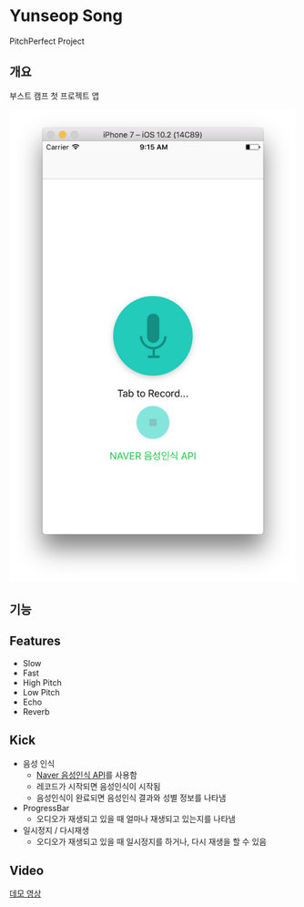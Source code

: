 # Yunseop Song

PitchPerfect Project

## 개요

부스트 캠프 첫 프로젝트 앱

![](./static/image_01.png)

## 기능

## Features

- Slow
- Fast
- High Pitch
- Low Pitch
- Echo
- Reverb

## Kick

- 음성 인식
  - [Naver 음성인식 API](https://developers.naver.com/products/vrecog)를 사용함
  - 레코드가 시작되면 음성인식이 시작됨
  - 음성인식이 완료되면 음성인식 결과와 성별 정보를 나타냄
- ProgressBar
  - 오디오가 재생되고 있을 때 얼마나 재생되고 있는지를 나타냄
- 일시정지 / 다시재생
  - 오디오가 재생되고 있을 때 일시정지를 하거나, 다시 재생을 할 수 있음

## Video

[데모 영상](./static/songyunseop.mov)

